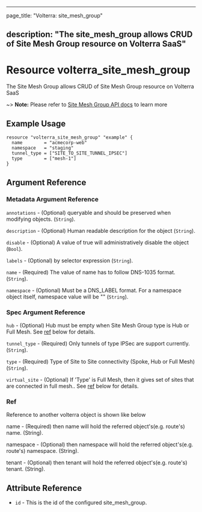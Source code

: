 ---

page_title: "Volterra: site_mesh_group"

description: "The site_mesh_group allows CRUD of Site Mesh Group resource on Volterra SaaS"
-------------------------------------------------------------------------------------------

Resource volterra_site_mesh_group
=================================

The Site Mesh Group allows CRUD of Site Mesh Group resource on Volterra SaaS

~> **Note:** Please refer to [Site Mesh Group API docs](https://volterra.io/docs/api/site-mesh-group) to learn more

Example Usage
-------------

```hcl
resource "volterra_site_mesh_group" "example" {
  name        = "acmecorp-web"
  namespace   = "staging"
  tunnel_type = ["SITE_TO_SITE_TUNNEL_IPSEC"]
  type        = ["mesh-1"]
}

```

Argument Reference
------------------

### Metadata Argument Reference

`annotations` - (Optional) queryable and should be preserved when modifying objects. (`String`).

`description` - (Optional) Human readable description for the object (`String`).

`disable` - (Optional) A value of true will administratively disable the object (`Bool`).

`labels` - (Optional) by selector expression (`String`).

`name` - (Required) The value of name has to follow DNS-1035 format. (`String`).

`namespace` - (Optional) Must be a DNS_LABEL format. For a namespace object itself, namespace value will be "" (`String`).

### Spec Argument Reference

`hub` - (Optional) Hub must be empty when Site Mesh Group type is Hub or Full Mesh. See [ref](#ref) below for details.

`tunnel_type` - (Required) Only tunnels of type IPSec are support currently. (`String`).

`type` - (Required) Type of Site to Site connectivity (Spoke, Hub or Full Mesh) (`String`).

`virtual_site` - (Optional) If 'Type' is Full Mesh, then it gives set of sites that are connected in full mesh.. See [ref](#ref) below for details.

### Ref

Reference to another volterra object is shown like below

name - (Required) then name will hold the referred object's(e.g. route's) name. (String).

namespace - (Optional) then namespace will hold the referred object's(e.g. route's) namespace. (String).

tenant - (Optional) then tenant will hold the referred object's(e.g. route's) tenant. (String).

Attribute Reference
-------------------

-	`id` - This is the id of the configured site_mesh_group.
